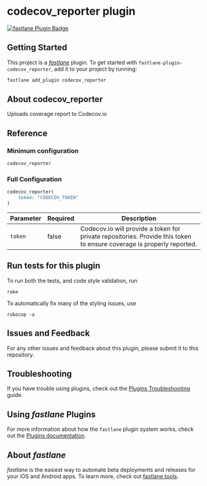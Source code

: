 # codecov_reporter plugin

[![fastlane Plugin Badge](https://rawcdn.githack.com/fastlane/fastlane/master/fastlane/assets/plugin-badge.svg)](https://rubygems.org/gems/fastlane-plugin-codecov_reporter)

## Getting Started

This project is a [_fastlane_](https://github.com/fastlane/fastlane) plugin. To get started with `fastlane-plugin-codecov_reporter`, add it to your project by running:

```bash
fastlane add_plugin codecov_reporter
```

## About codecov_reporter

Uploads coverage report to Codecov.io

## Reference

### Minimum configuration

```ruby
codecov_reporter
```

### Full Configuration

```ruby
codecov_reporter(
    token: "CODECOV_TOKEN"
)
```

|Parameter|Required|Description|
|---------|--------|-----------|
|`token`|false|Codecov.io will provide a token for private repositories. Provide this token to ensure coverage is properly reported.|

## Run tests for this plugin

To run both the tests, and code style validation, run

```
rake
```

To automatically fix many of the styling issues, use
```
rubocop -a
```

## Issues and Feedback

For any other issues and feedback about this plugin, please submit it to this repository.

## Troubleshooting

If you have trouble using plugins, check out the [Plugins Troubleshooting](https://docs.fastlane.tools/plugins/plugins-troubleshooting/) guide.

## Using _fastlane_ Plugins

For more information about how the `fastlane` plugin system works, check out the [Plugins documentation](https://docs.fastlane.tools/plugins/create-plugin/).

## About _fastlane_

_fastlane_ is the easiest way to automate beta deployments and releases for your iOS and Android apps. To learn more, check out [fastlane.tools](https://fastlane.tools).

